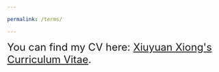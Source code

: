 ```yaml
---

permalink: /terms/

---
```


<font size = "5"> You can find my CV here: [Xiuyuan Xiong's Curriculum Vitae](../assets/curriculum_vitae.pdf). </font>



